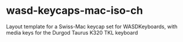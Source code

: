 # wasd-keycaps-mac-iso-ch
Layout template for a Swiss-Mac keycap set for WASDKeyboards, with media keys for the Durgod Taurus K320 TKL keyboard
